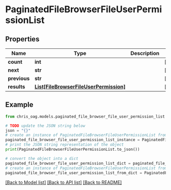 # PaginatedFileBrowserFileUserPermissionList


## Properties

Name | Type | Description | Notes
------------ | ------------- | ------------- | -------------
**count** | **int** |  | [optional] 
**next** | **str** |  | [optional] 
**previous** | **str** |  | [optional] 
**results** | [**List[FileBrowserFileUserPermission]**](FileBrowserFileUserPermission.md) |  | [optional] 

## Example

```python
from chris_oag.models.paginated_file_browser_file_user_permission_list import PaginatedFileBrowserFileUserPermissionList

# TODO update the JSON string below
json = "{}"
# create an instance of PaginatedFileBrowserFileUserPermissionList from a JSON string
paginated_file_browser_file_user_permission_list_instance = PaginatedFileBrowserFileUserPermissionList.from_json(json)
# print the JSON string representation of the object
print(PaginatedFileBrowserFileUserPermissionList.to_json())

# convert the object into a dict
paginated_file_browser_file_user_permission_list_dict = paginated_file_browser_file_user_permission_list_instance.to_dict()
# create an instance of PaginatedFileBrowserFileUserPermissionList from a dict
paginated_file_browser_file_user_permission_list_from_dict = PaginatedFileBrowserFileUserPermissionList.from_dict(paginated_file_browser_file_user_permission_list_dict)
```
[[Back to Model list]](../README.md#documentation-for-models) [[Back to API list]](../README.md#documentation-for-api-endpoints) [[Back to README]](../README.md)


